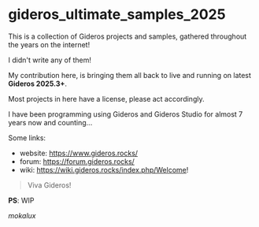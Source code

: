# gideros_ultimate_samples_2025

This is a collection of Gideros projects and samples, gathered throughout the years on the internet!

I didn't write any of them!

My contribution here, is bringing them all back to live and running on latest **Gideros 2025.3+**.

Most projects in here have a license, please act accordingly.


I have been programming using Gideros and Gideros Studio for almost 7 years now and counting...

Some links:
- website: https://www.gideros.rocks/
- forum: https://forum.gideros.rocks/
- wiki: https://wiki.gideros.rocks/index.php/Welcome!


>Viva Gideros!

**PS**: WIP

*mokalux*
